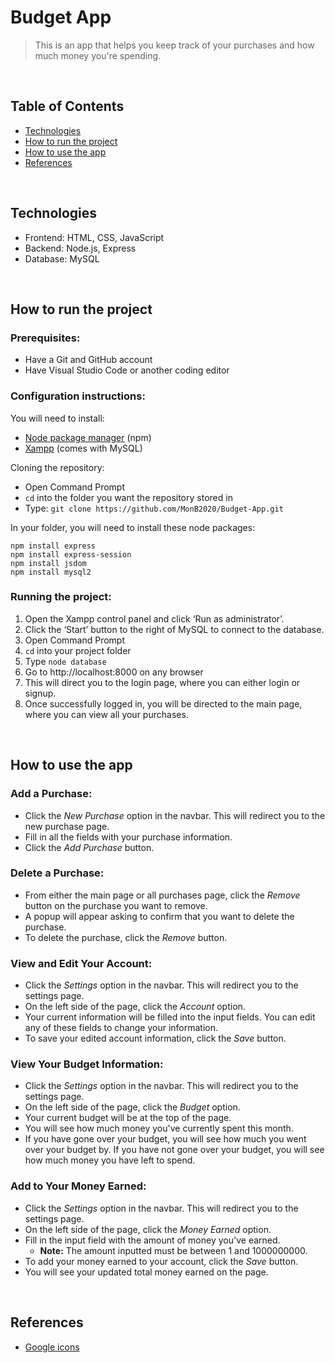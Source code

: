 # Budget App
> This is an app that helps you keep track of your purchases and how much money you're spending.

<br>

## Table of Contents
- [Technologies](#technologies)
- [How to run the project](#how-to-run-project)
- [How to use the app](#how-to-use-app)
- [References](#references)

<br>

## Technologies
* Frontend: HTML, CSS, JavaScript
* Backend: Node.js, Express
* Database: MySQL

<br>

## <a id="how-to-run-project">How to run the project</a>
### Prerequisites:
- Have a Git and GitHub account
- Have Visual Studio Code or another coding editor

### Configuration instructions:

You will need to install:
- [Node package manager](https://nodejs.org/en/download/) (npm)
- [Xampp](https://www.apachefriends.org/download.html) (comes with MySQL)

Cloning the repository:
- Open Command Prompt 
- `cd` into the folder you want the repository stored in
- Type: `git clone https://github.com/MonB2020/Budget-App.git`

In your folder, you will need to install these node packages:
```
npm install express 
npm install express-session 
npm install jsdom 
npm install mysql2
```

### Running the project:
1. Open the Xampp control panel and click ‘Run as administrator’.
2. Click the ‘Start’ button to the right of MySQL to connect to the database.
3. Open Command Prompt
4. `cd` into your project folder
5. Type `node database`
6. Go to http://localhost:8000 on any browser
7. This will direct you to the login page, where you can either login or signup.
8. Once successfully logged in, you will be directed to the main page, where you can view all your purchases.

<br>

## <a id="how-to-use-app">How to use the app</a>
### Add a Purchase:
- Click the *New Purchase* option in the navbar. This will redirect you to the new purchase page.
- Fill in all the fields with your purchase information.
- Click the *Add Purchase* button.

### Delete a Purchase:
- From either the main page or all purchases page, click the *Remove* button on the purchase you want to remove.
- A popup will appear asking to confirm that you want to delete the purchase.
- To delete the purchase, click the *Remove* button.

### View and Edit Your Account:
- Click the *Settings* option in the navbar. This will redirect you to the settings page.
- On the left side of the page, click the *Account* option.
- Your current information will be filled into the input fields. You can edit any of these fields to change your information.
- To save your edited account information, click the *Save* button.

### View Your Budget Information:
- Click the *Settings* option in the navbar. This will redirect you to the settings page.
- On the left side of the page, click the *Budget* option.
- Your current budget will be at the top of the page.
- You will see how much money you've currently spent this month.
- If you have gone over your budget, you will see how much you went over your budget by. If you have not gone over your budget, you will see how much money you have left to spend.

### Add to Your Money Earned:
- Click the *Settings* option in the navbar. This will redirect you to the settings page.
- On the left side of the page, click the *Money Earned* option.
- Fill in the input field with the amount of money you've earned.
  - <b>Note:</b> The amount inputted must be between 1 and 1000000000.
- To add your money earned to your account, click the *Save* button.
- You will see your updated total money earned on the page.

<br>

## References
- [Google icons](https://fonts.google.com/icons)